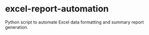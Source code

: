 # excel-report-automation
Python script to automate Excel data formatting and summary report generation.
